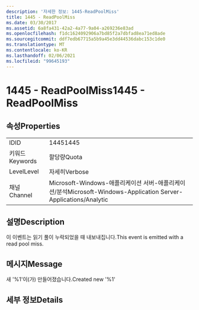 ```yaml
---
description: '자세한 정보: 1445-ReadPoolMiss'
title: 1445 - ReadPoolMiss
ms.date: 03/30/2017
ms.assetid: 6a8fa431-42a2-4a77-9a04-a269236e83ad
ms.openlocfilehash: f1dc1624092906a7bd85f2a7dbfad8ea71ed8ade
ms.sourcegitcommit: ddf7edb67715a5b9a45e3dd44536dabc153c1de0
ms.translationtype: MT
ms.contentlocale: ko-KR
ms.lasthandoff: 02/06/2021
ms.locfileid: "99645193"
---
```

# <a name="1445---readpoolmiss"></a><span data-ttu-id="e6c7e-103">1445 - ReadPoolMiss</span><span class="sxs-lookup"><span data-stu-id="e6c7e-103">1445 - ReadPoolMiss</span></span>

## <a name="properties"></a><span data-ttu-id="e6c7e-104">속성</span><span class="sxs-lookup"><span data-stu-id="e6c7e-104">Properties</span></span>  
  
|||  
|-|-|  
|<span data-ttu-id="e6c7e-105">ID</span><span class="sxs-lookup"><span data-stu-id="e6c7e-105">ID</span></span>|<span data-ttu-id="e6c7e-106">1445</span><span class="sxs-lookup"><span data-stu-id="e6c7e-106">1445</span></span>|  
|<span data-ttu-id="e6c7e-107">키워드</span><span class="sxs-lookup"><span data-stu-id="e6c7e-107">Keywords</span></span>|<span data-ttu-id="e6c7e-108">할당량</span><span class="sxs-lookup"><span data-stu-id="e6c7e-108">Quota</span></span>|  
|<span data-ttu-id="e6c7e-109">Level</span><span class="sxs-lookup"><span data-stu-id="e6c7e-109">Level</span></span>|<span data-ttu-id="e6c7e-110">자세히</span><span class="sxs-lookup"><span data-stu-id="e6c7e-110">Verbose</span></span>|  
|<span data-ttu-id="e6c7e-111">채널</span><span class="sxs-lookup"><span data-stu-id="e6c7e-111">Channel</span></span>|<span data-ttu-id="e6c7e-112">Microsoft-Windows-애플리케이션 서버-애플리케이션/분석</span><span class="sxs-lookup"><span data-stu-id="e6c7e-112">Microsoft-Windows-Application Server-Applications/Analytic</span></span>|  
  
## <a name="description"></a><span data-ttu-id="e6c7e-113">설명</span><span class="sxs-lookup"><span data-stu-id="e6c7e-113">Description</span></span>  

 <span data-ttu-id="e6c7e-114">이 이벤트는 읽기 풀이 누락되었을 때 내보내집니다.</span><span class="sxs-lookup"><span data-stu-id="e6c7e-114">This event is emitted with a read pool miss.</span></span>  
  
## <a name="message"></a><span data-ttu-id="e6c7e-115">메시지</span><span class="sxs-lookup"><span data-stu-id="e6c7e-115">Message</span></span>  

 <span data-ttu-id="e6c7e-116">새 '%1'이(가) 만들어졌습니다.</span><span class="sxs-lookup"><span data-stu-id="e6c7e-116">Created new '%1'</span></span>  
  
## <a name="details"></a><span data-ttu-id="e6c7e-117">세부 정보</span><span class="sxs-lookup"><span data-stu-id="e6c7e-117">Details</span></span>
